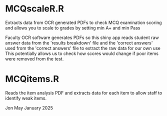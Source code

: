 # MCQscaleR.R
Extracts data from OCR generated PDFs to check MCQ examination scoring
and allows you to scale to grades by setting min A+ and min Pass

 Faculty OCR software generates PDFs so this
 shiny app reads student raw answer data from the 'results breakdown' file
 and the 'correct answers' used from the 'correct answers' file to 
 extract the raw data for our own use
 This potentially allows us to check how scores would change if poor items
 were removed from the test.

 # MCQitems.R
 Reads the item analysis PDF and extracts data for each item to allow
 staff to identify weak items.

 Jon May January 2025
